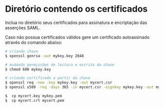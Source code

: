 # Diretório contendo os certificados

Inclua no diretório seus certificados para assinatura e encriptação das asserções SAML.

Caso não possua certificados válidos gere um certificado autoassinado através do comando abaixo:

```bash
# criando chave
$ openssl genrsa -out mykey.key 2048

# mudando permissões de leitura e escrita da chave
$ chmod 600 mykey.key

# criando certificado a partir da chave
$ openssl req -new -key mykey.key -out mycert.csr
$ openssl x509 -req -days 365 -in mycert.csr -signkey mykey.key -out mycert.crt

$  cp mycert.key mykey.pem
$  cp mycert.crt mycert.pem
```
